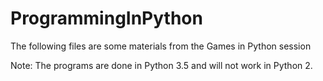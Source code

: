 # ProgrammingInPython

The following files are some materials from the Games in Python session

Note: The programs are done in Python 3.5 and will not work in Python 2. 
